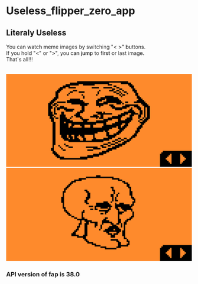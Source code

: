 # Useless_flipper_zero_app
## Literaly Useless

You can watch meme images by switching "< >" buttons.
</br>
If you hold "<" or ">", you can jump to first or last image.
</br>
That`s all!!!


</br>
<img styles="float:left;" src="screenshots/Screenshot-1.png"/>
</br>
<img styles="float:right;" src="screenshots/Screenshot-2.png"/>

### API version of fap is 38.0


